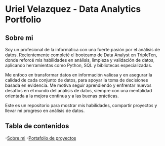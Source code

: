 # Uriel Velazquez - Data Analytics Portfolio

## Sobre mi

Soy un profesional de la informática con una fuerte pasión por el análisis de datos. Recientemente completé el bootcamp de Data Analyst en TripleTen, donde reforcé mis habilidades en análisis, limpieza y validación de datos, aplicando herramientas como Python, SQL y bibliotecas especializadas.

Me enfoco en transformar datos en información valiosa y en asegurar la calidad de cada conjunto de datos, para apoyar la toma de decisiones basada en evidencia. Me motiva seguir aprendiendo y enfrentar nuevos desafíos en el mundo del análisis de datos, siempre con una mentalidad orientada a la mejora continua y a las buenas prácticas.

Este es un repositorio para mostrar mis habilidades, compartir proyectos y llevar mi progreso en análisis de datos.

## Tabla de contenidos
-[Sobre mi]()
-[Portafolio de proyectos]()